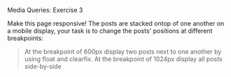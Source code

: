 Media Queries: Exercise 3

Make this page responsive!
The posts are stacked ontop of one another on a mobile display, your task is to change the posts' positions at different breakpoints: 

> At the breakpoint of 600px display two posts next to one another by using float and clearfix. 
> At the breakpoint of 1024px display all posts side-by-side